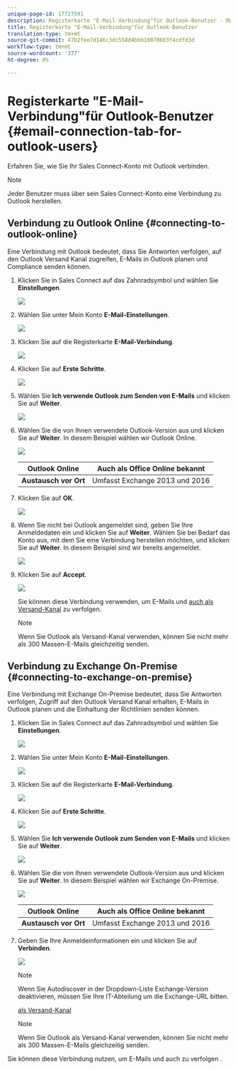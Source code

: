 ```yaml
---
unique-page-id: 17727591
description: Registerkarte "E-Mail-Verbindung"für Outlook-Benutzer - Marketing-Dokumente - Produktdokumentation
title: Registerkarte "E-Mail-Verbindung"für Outlook-Benutzer
translation-type: tm+mt
source-git-commit: 47b2fee7d146c3dc558d4bbb10070683f4cdfd3d
workflow-type: tm+mt
source-wordcount: '377'
ht-degree: 0%

---
```



# Registerkarte &quot;E-Mail-Verbindung&quot;für Outlook-Benutzer {#email-connection-tab-for-outlook-users}

Erfahren Sie, wie Sie Ihr Sales Connect-Konto mit Outlook verbinden.

>[!NOTE]
>
>Jeder Benutzer muss über sein Sales Connect-Konto eine Verbindung zu Outlook herstellen.

## Verbindung zu Outlook Online {#connecting-to-outlook-online}

Eine Verbindung mit Outlook bedeutet, dass Sie Antworten verfolgen, auf den Outlook Versand Kanal zugreifen, E-Mails in Outlook planen und Compliance senden können.

1. Klicken Sie in Sales Connect auf das Zahnradsymbol und wählen Sie **Einstellungen**.

   ![](assets/one.png)

1. Wählen Sie unter Mein Konto **E-Mail-Einstellungen**.

   ![](assets/two.png)

1. Klicken Sie auf die Registerkarte **E-Mail-Verbindung**.

   ![](assets/three.png)

1. Klicken Sie auf **Erste Schritte**.

   ![](assets/four.png)

1. Wählen Sie **Ich verwende Outlook zum Senden von E-Mails** und klicken Sie auf **Weiter**.

   ![](assets/five-a.png)

1. Wählen Sie die von Ihnen verwendete Outlook-Version aus und klicken Sie auf **Weiter**. In diesem Beispiel wählen wir Outlook Online.

   ![](assets/six-a.png)

   | **Outlook Online** | Auch als Office Online bekannt |
   |---|---|
   | **Austausch vor Ort** | Umfasst Exchange 2013 und 2016 |

1. Klicken Sie auf **OK**.

   ![](assets/seven-a.png)

1. Wenn Sie nicht bei Outlook angemeldet sind, geben Sie Ihre Anmeldedaten ein und klicken Sie auf **Weiter**. Wählen Sie bei Bedarf das Konto aus, mit dem Sie eine Verbindung herstellen möchten, und klicken Sie auf **Weiter**. In diesem Beispiel sind wir bereits angemeldet.

   ![](assets/eight-a.png)

1. Klicken Sie auf **Accept**.

   ![](assets/nine-a.png)

   Sie können diese Verbindung verwenden, um E-Mails und [auch als Versand-Kanal](http://docs.marketo.com/display/public/DOCS/Setting+up+Your+Delivery+Channel#SettingupYourDeliveryChannel-Gmail) zu verfolgen.

   >[!NOTE]
   >
   >Wenn Sie Outlook als Versand-Kanal verwenden, können Sie nicht mehr als 300 Massen-E-Mails gleichzeitig senden.

## Verbindung zu Exchange On-Premise {#connecting-to-exchange-on-premise}

Eine Verbindung mit Exchange On-Premise bedeutet, dass Sie Antworten verfolgen, Zugriff auf den Outlook Versand Kanal erhalten, E-Mails in Outlook planen und die Einhaltung der Richtlinien senden können.

1. Klicken Sie in Sales Connect auf das Zahnradsymbol und wählen Sie **Einstellungen**.

   ![](assets/one.png)

1. Wählen Sie unter Mein Konto **E-Mail-Einstellungen**.

   ![](assets/two.png)

1. Klicken Sie auf die Registerkarte **E-Mail-Verbindung**.

   ![](assets/three.png)

1. Klicken Sie auf **Erste Schritte**.

   ![](assets/four.png)

1. Wählen Sie **Ich verwende Outlook zum Senden von E-Mails** und klicken Sie auf **Weiter**.

   ![](assets/five-a.png)

1. Wählen Sie die von Ihnen verwendete Outlook-Version aus und klicken Sie auf **Weiter**. In diesem Beispiel wählen wir Exchange On-Premise.

   ![](assets/six-b.png)

   | **Outlook Online** | Auch als Office Online bekannt |
   |---|---|
   | **Austausch vor Ort** | Umfasst Exchange 2013 und 2016 |

1. Geben Sie Ihre Anmeldeinformationen ein und klicken Sie auf **Verbinden**.

   ![](assets/seven-b.png)

   >[!NOTE]
   >
   >Wenn Sie Autodiscover in der Dropdown-Liste Exchange-Version deaktivieren, müssen Sie Ihre IT-Abteilung um die Exchange-URL bitten.

   [als Versand-Kanal](http://docs.marketo.com/display/public/DOCS/Setting+up+Your+Delivery+Channel#SettingupYourDeliveryChannel-Gmail)

   >[!NOTE]
   >
   >Wenn Sie Outlook als Versand-Kanal verwenden, können Sie nicht mehr als 300 Massen-E-Mails gleichzeitig senden.

Sie können diese Verbindung nutzen, um E-Mails und auch zu verfolgen .